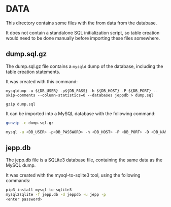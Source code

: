 # DATA

This directory contains some files with the from data from the database. 

It does not contain a standalone SQL initialization script, so table creation would need to be done manually before importing these files somewhere.

## dump.sql.gz

The dump.sql.gz file contains a `mysqld` dump of the database, including the table creation statements. 

It was created with this command:
```
mysqldump -u ${DB_USER} -p${DB_PASS} -h ${DB_HOST} -P ${DB_PORT} --skip-comments --column-statistics=0 --databases jeppdb > dump.sql

gzip dump.sql
```

It can be imported into a MySQL database with the following command:

```bash
gunzip -c dump.sql.gz

mysql -u <DB_USER> -p<DB_PASSWORD> -h <DB_HOST> -P <DB_PORT> -D <DB_NAME> < dump.sql
```

## jepp.db

The jepp.db file is a SQLite3 database file, containing the same data as the MySQL dump.

It was created with the mysql-to-sqlite3 tool, using the following commands:

```bash
pip3 install mysql-to-sqlite3
mysql2sqlite -f jepp.db -d jeppdb -u jepp -p
<enter password>
```